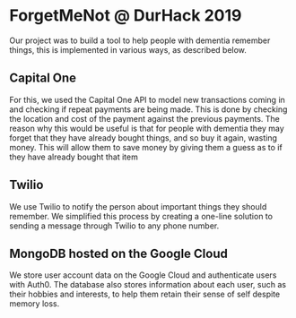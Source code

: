 # ForgetMeNot @ DurHack 2019

Our project was to build a tool to help people with dementia remember things, this is implemented in various ways, as described below.

## Capital One

For this, we used the Capital One API to model new transactions coming in and checking if repeat payments are being made. This is done by checking the location and cost of the payment against the previous payments. The reason why this would be useful is that for people with dementia they may forget that they have already bought things, and so buy it again, wasting money. This will allow them to save money by giving them a guess as to if they have already bought that item

## Twilio

We use Twilio to notify the person about important things they should remember. We simplified this process by creating a one-line solution to sending a message through Twilio to any phone number.

## MongoDB hosted on the Google Cloud

We store user account data on the Google Cloud and authenticate users with Auth0. The database also stores information about each user, such as their hobbies and interests, to help them retain their sense of self despite memory loss.
